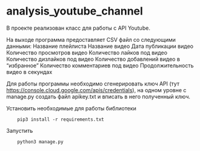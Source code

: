 # analysis_youtube_channel

В проекте реализован класс для работы с API Youtube.

На выходе программа предоставляет CSV файл со следующими данными:
  Название плейлиста
  Название видео
  Дата публикации видео
  Количество просмотров видео
  Количество лайков под видео
  Количество дизлайков под видео
  Количество добавлений видео в “избранное”
  Количество комментариев под видео
  Продолжительность видео в секундах


Для работы программы необходимо сгенерировать ключ API (тут https://console.cloud.google.com/apis/credentials), на одном уровне с manage.py создать файл apikey.txt и вписать в него полученный ключ.

Установить необходимые для работы библиотеки
        
        pip3 install -r requirements.txt
        
Запустить

        python3 manage.py

